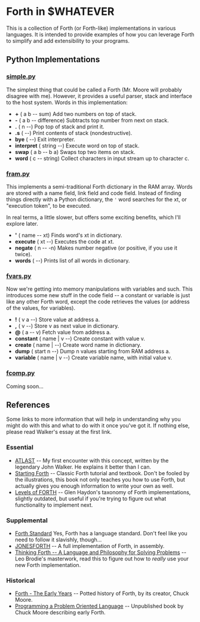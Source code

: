 # Forth in $WHATEVER

This is a collection of Forth (or Forth-like) implementations in various languages. It is intended to provide examples of how you can leverage Forth to simplify and add extensibility to your programs.

## Python Implementations

### [simple.py](basic/simple/simple.py?rev=tip)
The simplest thing that could be called a Forth (Mr. Moore will probably disagree with me). However, it provides a useful parser, stack and interface to the host system. Words in this implementation:

* **+** ( a b -- sum) Add two numbers on top of stack.
* **-** ( a b -- difference) Subtracts top number from next on stack.
* **.** ( n --) Pop top of stack and print it.
* **.s** ( --) Print contents of stack (nondestructive).
* **bye** ( --) Exit interpreter.
* **interpret** ( string --) Execute word on top of stack.
* **swap** ( a b -- b a) Swaps top two items on stack.
* **word** ( c -- string) Collect characters in input stream up to character c.

### [fram.py](basic/ram/fram.py?rev=tip)
This implements a semi-traditional Forth dictionary in the RAM array. Words are stored with a name field, link field and code field. Instead of finding things directly with a Python dictionary, the `'` word searches for the xt, or "execution token", to be executed.

In real terms, a little slower, but offers some exciting benefits, which I'll explore later.

* **'** ( name -- xt) Finds word's xt in dictionary.
* **execute** ( xt --) Executes the code at xt.
* **negate** ( n -- -n) Makes number negative (or positive, if you use it twice).
* **words** ( --) Prints list of all words in dictionary.

### [fvars.py](basic/vars/fvars.py?rev=tip)
Now we're getting into memory manipulations with variables and such. This introduces some new stuff in the code field -- a constant or variable is just like any other Forth word, except the code retrieves the values (or address of the values, for variables).

* **!** ( v a --) Store value at address a.
* **,** ( v --) Store v as next value in dictionary.
* **@** ( a -- v) Fetch value from address a.
* **constant** ( name | v --) Create constant with value v.
* **create** ( name | --) Create word name in dictionary.
* **dump** ( start n --) Dump n values starting from RAM address a.
* **variable** ( name | v --) Create variable name, with initial value v.

### [fcomp.py]()
Coming soon...

## References

Some links to more information that will help in understanding why you might do with this and what to do with it once you've got it. If nothing else, please read Walker's essay at the first link.

### Essential

* [ATLAST](https://www.fourmilab.ch/atlast/) -- My first encounter with this concept, written by the legendary John Walker. He explains it better than I can.
* [Starting Forth](https://www.forth.com/starting-forth/) -- Classic Forth tutorial and textbook. Don't be fooled by the illustrations, this book not only teaches you how to use Forth, but actually gives you enough information to write your own as well.
* [Levels of FORTH](https://www.forth.org/literature/forthlev.html) -- Glen Haydon's taxonomy of Forth implementations, slightly outdated, but useful if you're trying to figure out what functionality to implement next.

### Supplemental

* [Forth Standard](https://forth-standard.org/standard/words) Yes, Forth has a language standard. Don't feel like you need to follow it slavishly, though...
* [JONESFORTH](https://github.com/nornagon/jonesforth/blob/master/jonesforth.S) -- A full implementation of Forth, in assembly.
* [Thinking Forth -- A Language and Philosophy for Solving Problems](https://www.forth.com/wp-content/uploads/2018/11/thinking-forth-color.pdf) -- Leo Brodie's masterwork, read this to figure out how to _really_ use your new Forth implementation.

### Historical

* [Forth - The Early Years](https://colorforth.github.io/HOPL.html) -- Potted history of Forth, by its creator, Chuck Moore.
* [Programming a Problem Oriented Language](https://archive.org/details/chuck-moore-forth-book/page/10/mode/2up) -- Unpublished book by Chuck Moore describing early Forth.
